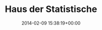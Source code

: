 ---
title:		"Haus der Statistische"
type:		"photos"
mediatype:		"upload"
location:		"Berlin, Germany"
date:		"2014-02-09 15:38:19+00:00"
album:		"abandoned"
filename:		"haus-der-statistiche-2.md"
series:		"haus-der-statistische"
cl_public_id:		"abandoned/haus-der-statistiche-2"
cl_version:		1497000117
format:		"tiff"
bytes:		5079364
width:		2560
height:		1440
colours:
- "#B1BBBC"
- "#292924"
- "#4C6471"
- "#7F8580"
- "#727F82"
- "#343A39"
- "#7A7B73"
- "#AEB5B2"
- "#16130F"
exposure_mode:		"Auto"
program:		"Aperture-priority AE"
aperture:		"16.0"
focal_length:		"50.0 mm"
iso:		"200"
shutter_speed:		"1/125"
metering:		"Multi-segment"
flash:		"Off, Did not fire"
white_balance:		"Custom"
colour_temp:		"4700"
has_crop:		"true"
orientation:		"Horizontal (normal)"
camera_model:		"NIKON D800"
lens_info:		"Nikon Nikkor 50mm f/1.4"
artist:		"No artist info"
x_resolution:		"300"
y_resolution:		"300"
---